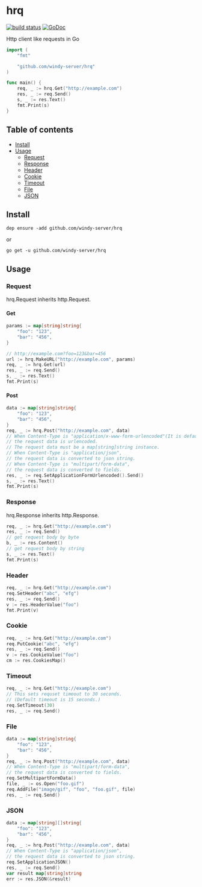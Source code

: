 # hrq
[![build status](https://secure.travis-ci.org/windy-server/hrq.svg?branch=master)](http://travis-ci.org/windy-server/hrq) [![GoDoc](https://godoc.org/github.com/windy-server/hrq?status.png)](http://godoc.org/github.com/windy-server/hrq)  

Http client like requests in Go

```Go
import (
    "fmt"

    "github.com/windy-server/hrq"
)

func main() {
    req, _ := hrq.Get("http://example.com")
    res, _ := req.Send()
    s, _ := res.Text()
    fmt.Print(s)
}
```

## Table of contents

* [Install](https://github.com/windy-server/hrq#install)
* [Usage](https://github.com/windy-server/hrq#usage)
  - [Request](https://github.com/windy-server/hrq#request)
  - [Response](https://github.com/windy-server/hrq#response)
  - [Header](https://github.com/windy-server/hrq#header)
  - [Cookie](https://github.com/windy-server/hrq#cookie)
  - [Timeout](https://github.com/windy-server/hrq#timeout)
  - [File](https://github.com/windy-server/hrq#file)
  - [JSON](https://github.com/windy-server/hrq#json)

## Install

```
dep ensure -add github.com/windy-server/hrq
```

or 

```
go get -u github.com/windy-server/hrq
```


## Usage

### Request

hrq.Request inherits http.Request.

#### Get

```Go
params := map[string]string{
    "foo": "123",
    "bar": "456",
}

// http://example.com?foo=123&bar=456
url := hrq.MakeURL("http://example.com", params)
req, _ := hrq.Get(url)
res, _ := req.Send()
s, _ := res.Text()
fmt.Print(s)
```

#### Post

```Go
data := map[string]string{
    "foo": "123",
    "bar": "456",
}
req, _ := hrq.Post("http://example.com", data)
// When Content-Type is "application/x-www-form-urlencoded"(It is default),
// the request data is urlencoded.
// The request data must be a map[string]string instance.
// When Content-Type is "application/json",
// the request data is converted to json string.
// When Content-Type is "multipart/form-data",
// the request data is converted to fields.
res, _ := req.SetApplicationFormUrlencoded().Send()
s, _ := res.Text()
fmt.Print(s)
```

### Response

hrq.Response inherits http.Response.


```Go
req, _ := hrq.Get("http://example.com")
res, _ := req.Send()
// get request body by byte
b, _ := res.Content()
// get request body by string
s, _ := res.Text()
fmt.Print(s)
```

### Header

```Go
req, _ := hrq.Get("http://example.com")
req.SetHeader("abc", "efg")
res, _ := req.Send()
v := res.HeaderValue("foo")
fmt.Print(v)
```

### Cookie

```Go
req, _ := hrq.Get("http://example.com")
req.PutCookie("abc", "efg")
res, _ := req.Send()
v := res.CookieValue("foo")
cm := res.CookiesMap()
```

### Timeout

```Go
req, _ := hrq.Get("http://example.com")
// This sets requset timeout to 30 seconds.
// (Default timeout is 15 seconds.)
req.SetTimeout(30)
res, _ := req.Send()
```

### File

```Go
data := map[string]string{
    "foo": "123",
    "bar": "456",
}
req, _ := hrq.Post("http://example.com", data)
// When Content-Type is "multipart/form-data",
// the request data is converted to fields.
req.SetMultipartFormData()
file, _ := os.Open("foo.gif")
req.AddFile("image/gif", "foo", "foo.gif", file)
res, _ := req.Send()
```

### JSON

```Go
data := map[string][]string{
    "foo": "123",
    "bar": "456",
}
req, _ := hrq.Post("http://example.com", data)
// When Content-Type is "application/json",
// the request data is converted to json string.
req.SetApplicationJSON()
res, _ := req.Send()
var result map[string]string
err := res.JSON(&result)
```
